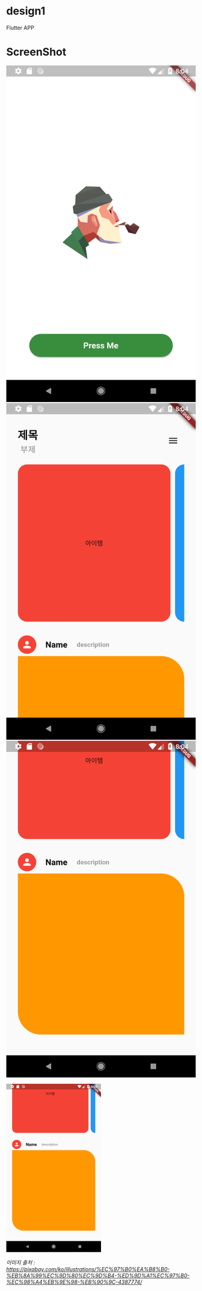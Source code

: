 # design1

Flutter APP

# ScreenShot

![Screenshot_1566720249](../etc/Screenshot_1566720249.png)
![Screenshot_1566720252](../etc/Screenshot_1566720252.png)
![Screenshot_1566720257](../etc/Screenshot_1566720257.png)

<img src="../etc/Screenshot_1566720257.png" style="width:50%"></img>

*이미지 출처 :
https://pixabay.com/ko/illustrations/%EC%97%B0%EA%B8%B0-%EB%8A%99%EC%9D%80%EC%9D%B4-%ED%9D%A1%EC%97%B0-%EC%98%A4%EB%9E%98-%EB%90%9C-4387774/*

